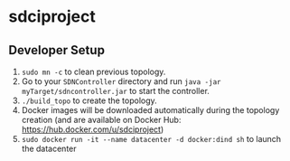 # sdciproject

## Developer Setup


1. `sudo mn -c` to clean previous topology.
1. Go to your `SDNController` directory and run `java -jar myTarget/sdncontroller.jar` to start the controller.
1. `./build_topo` to create the topology.
1. Docker images will be downloaded automatically during the topology creation (and  are available on Docker Hub: https://hub.docker.com/u/sdciproject)
1. `sudo docker run -it --name datacenter -d docker:dind sh` to launch the datacenter
